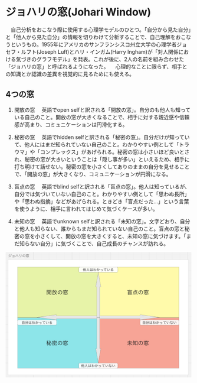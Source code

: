 # ジョハリの窓(Johari Window)
　自己分析をおこなう際に使用する心理学モデルのひとつ。「自分から見た自分」と「他人から見た自分」の情報を切りわけて分析することで、自己理解をおこなうというもの。1955年にアメリカのサンフランシスコ州立大学の心理学者ジョセフ・ルフト(Joseph Luft)とハリ・インガム(Harry Ingham)が「対人関係における気づきのグラフモデル」を発表。これが後に、2人の名前を組み合わせた「ジョハリの窓」と呼ばれるようになった。
　心理的なことに限らず、相手との知識とか認識の差異を視覚的に見るためにも使える。

## 4つの窓
1. 開放の窓
　英語でopen selfと訳される「開放の窓」。自分のも他人も知っている自己のこと。開放の窓が大きくなることで、相手に対する親近感や信頼感が高まり、コミュニケーションは円滑化する。

2. 秘密の窓
　英語でhidden selfと訳される「秘密の窓」。自分だけが知っていて、他人にはまだ知られていない自己のこと。わかりやすい例として「トラウマ」や「コンプレックス」があげられる。秘密の窓は小さいほど良いとされ、秘密の窓が大きいということは「隠し事が多い」といえるため、相手に打ち明けて話せない。秘密の窓を小さくしてありのままの自分を見せることで、「開放の窓」が大きくなり、コミュニケーションが円滑になる。

3. 盲点の窓
　英語でblind selfと訳される「盲点の窓」。他人は知っているが、自分では気づいていない自己のこと。わかりやすい例として「思わぬ長所」や「思わぬ指摘」などがあげられる。ときどき「盲点だった…」という言葉を使うように、相手に言われてはじめて気づくケースが多い。

4. 未知の窓
　英語でunknown selfと訳される「未知の窓」。文字どおり、自分と他人も知らない、誰からもまだ知られていない自己のこと。盲点の窓と秘密の窓を小さくして、開放の窓を大きくすると、未知の窓に気づけます。「まだ知らない自分」に気づくことで、自己成長のチャンスが訪れる。

<img alt="" src="picture/ジョハリの窓.png" width="600">